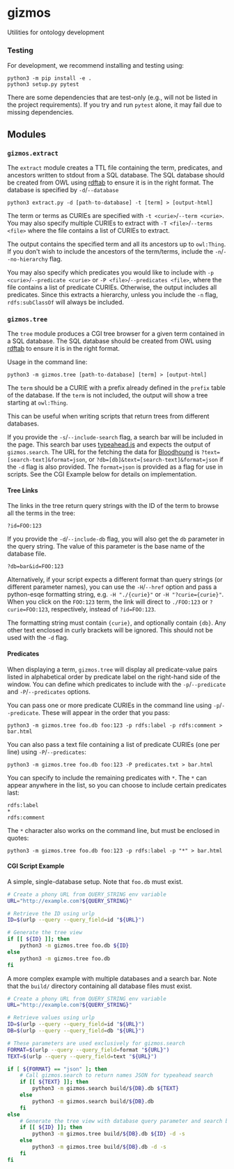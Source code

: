 # gizmos
Utilities for ontology development

### Testing

For development, we recommend installing and testing using:
```
python3 -m pip install -e .
python3 setup.py pytest
```

There are some dependencies that are test-only (e.g., will not be listed in the project requirements). If you try and run `pytest` alone, it may fail due to missing dependencies.

## Modules

### `gizmos.extract`

The `extract` module creates a TTL file containing the term, predicates, and ancestors written to stdout from a SQL database. The SQL database should be created from OWL using [rdftab](https://github.com/ontodev/rdftab.rs) to ensure it is in the right format. The database is specified by `-d`/`--database`
```
python3 extract.py -d [path-to-database] -t [term] > [output-html]
```

The term or terms as CURIEs are specified with `-t <curie>`/`--term <curie>`. You may also specify multiple CURIEs to extract with `-T <file>`/`--terms <file>` where the file contains a list of CURIEs to extract.

The output contains the specified term and all its ancestors up to `owl:Thing`. If you don't wish to include the ancestors of the term/terms, include the `-n`/`--no-hierarchy` flag.

You may also specify which predicates you would like to include with `-p <curie>`/`--predicate <curie>` or `-P <file>`/`--predicates <file>`, where the file contains a list of predicate CURIEs. Otherwise, the output includes all predicates. Since this extracts a hierarchy, unless you include the `-n` flag, `rdfs:subClassOf` will always be included.

### `gizmos.tree`

The `tree` module produces a CGI tree browser for a given term contained in a SQL database. The SQL database should be created from OWL using [rdftab](https://github.com/ontodev/rdftab.rs) to ensure it is in the right format.

Usage in the command line:
```
python3 -m gizmos.tree [path-to-database] [term] > [output-html]
```

The `term` should be a CURIE with a prefix already defined in the `prefix` table of the database. If the `term` is not included, the output will show a tree starting at `owl:Thing`.

This can be useful when writing scripts that return trees from different databases.

If you provide the `-s`/`--include-search` flag, a search bar will be included in the page. This search bar uses [typeahead.js](https://twitter.github.io/typeahead.js/) and expects the output of `gizmos.search`. The URL for the fetching the data for [Bloodhound](https://github.com/twitter/typeahead.js/blob/master/doc/bloodhound.md) is `?text=[search-text]&format=json`, or `?db=[db]&text=[search-text]&format=json` if the `-d` flag is also provided. The `format=json` is provided as a flag for use in scripts. See the CGI Example below for details on implementation.

#### Tree Links

The links in the tree return query strings with the ID of the term to browse all the terms in the tree:
```
?id=FOO:123
```

If you provide the `-d`/`--include-db` flag, you will also get the `db` parameter in the query string. The value of this parameter is the base name of the database file.
```
?db=bar&id=FOO:123
```

Alternatively, if your script expects a different format than query strings (or different parameter names), you can use the `-H`/`--href` option and pass a python-esqe formatting string, e.g. `-H "./{curie}"` or `-H "?curie={curie}"`. When you click on the `FOO:123` term, the link will direct to `./FOO:123` or `?curie=FOO:123`, respectively, instead of `?id=FOO:123`.

The formatting string must contain `{curie}`, and optionally contain `{db}`. Any other text enclosed in curly brackets will be ignored. This should not be used with the `-d` flag.

#### Predicates

When displaying a term, `gizmos.tree` will display all predicate-value pairs listed in alphabetical order by predicate label on the right-hand side of the window. You can define which predicates to include with the `-p`/`--predicate` and `-P`/`--predicates` options.

You can pass one or more predicate CURIEs in the command line using `-p`/`--predicate`. These will appear in the order that you pass:
```
python3 -m gizmos.tree foo.db foo:123 -p rdfs:label -p rdfs:comment > bar.html
```

You can also pass a text file containing a list of predicate CURIEs (one per line) using `-P`/`--predicates`:
```
python3 -m gizmos.tree foo.db foo:123 -P predicates.txt > bar.html
```

You can specify to include the remaining predicates with `*`. The `*` can appear anywhere in the list, so you can choose to include certain predicates last:
```
rdfs:label
*
rdfs:comment
```

The `*` character also works on the command line, but must be enclosed in quotes:
```
python3 -m gizmos.tree foo.db foo:123 -p rdfs:label -p "*" > bar.html
```

#### CGI Script Example

A simple, single-database setup. Note that `foo.db` must exist.

```bash
# Create a phony URL from QUERY_STRING env variable
URL="http://example.com?${QUERY_STRING}"

# Retrieve the ID using urlp
ID=$(urlp --query --query_field=id "${URL}")

# Generate the tree view
if [[ ${ID} ]]; then
    python3 -m gizmos.tree foo.db ${ID}
else
    python3 -m gizmos.tree foo.db
fi
```

A more complex example with multiple databases and a search bar. Note that the `build/` directory containing all database files must exist.

```bash
# Create a phony URL from QUERY_STRING env variable
URL="http://example.com?${QUERY_STRING}"

# Retrieve values using urlp
ID=$(urlp --query --query_field=id "${URL}")
DB=$(urlp --query --query_field=db "${URL}")

# These parameters are used exclusively for gizmos.search
FORMAT=$(urlp --query --query_field=format "${URL}")
TEXT=$(urlp --query --query_field=text "${URL}")

if [ ${FORMAT} == "json" ]; then
    # Call gizmos.search to return names JSON for typeahead search
    if [[ ${TEXT} ]]; then
        python3 -m gizmos.search build/${DB}.db ${TEXT}
    else
        python3 -m gizmos.search build/${DB}.db
    fi
else
    # Generate the tree view with database query parameter and search bar
    if [[ ${ID} ]]; then
        python3 -m gizmos.tree build/${DB}.db ${ID} -d -s
    else
        python3 -m gizmos.tree build/${DB}.db -d -s
    fi
fi
```
